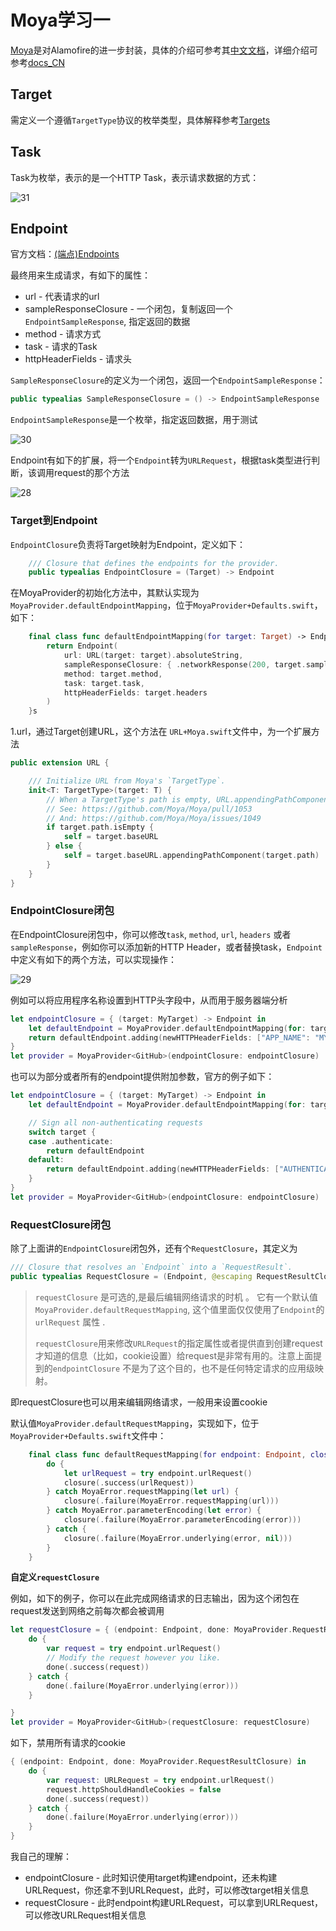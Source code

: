 # Moya学习一

[Moya](https://github.com/Moya/Moya)是对Alamofire的进一步封装，具体的介绍可参考其[中文文档](https://github.com/Moya/Moya/blob/master/Readme_CN.md)，详细介绍可参考[docs_CN](https://github.com/Moya/Moya/tree/master/docs_CN)

## Target

需定义一个遵循`TargetType`协议的枚举类型，具体解释参考[Targets](https://github.com/Moya/Moya/blob/master/docs_CN/Targets.md)



## Task

Task为枚举，表示的是一个HTTP Task，表示请求数据的方式：

![31](https://github.com/winfredzen/iOS-Basic/blob/master/%E7%BD%91%E7%BB%9C/images/31.png)

## Endpoint

官方文档：[(端点)Endpoints](https://github.com/Moya/Moya/blob/master/docs_CN/Endpoints.md)

最终用来生成请求，有如下的属性：

+ url - 代表请求的url
+ sampleResponseClosure - 一个闭包，复制返回一个`EndpointSampleResponse`, 指定返回的数据
+ method - 请求方式
+ task - 请求的Task
+ httpHeaderFields - 请求头



`SampleResponseClosure`的定义为一个闭包，返回一个`EndpointSampleResponse`：

```swift
public typealias SampleResponseClosure = () -> EndpointSampleResponse
```

`EndpointSampleResponse`是一个枚举，指定返回数据，用于测试

![30](https://github.com/winfredzen/iOS-Basic/blob/master/%E7%BD%91%E7%BB%9C/images/30.png)



Endpoint有如下的扩展，将一个`Endpoint`转为`URLRequest`，根据task类型进行判断，该调用request的那个方法

![28](https://github.com/winfredzen/iOS-Basic/blob/master/%E7%BD%91%E7%BB%9C/images/28.png)



### Target到Endpoint

`EndpointClosure`负责将Target映射为Endpoint，定义如下：

```swift
    /// Closure that defines the endpoints for the provider.
    public typealias EndpointClosure = (Target) -> Endpoint
```

在MoyaProvider的初始化方法中，其默认实现为`MoyaProvider.defaultEndpointMapping`，位于`MoyaProvider+Defaults.swift`，如下：

```swift
    final class func defaultEndpointMapping(for target: Target) -> Endpoint {
        return Endpoint(
            url: URL(target: target).absoluteString,
            sampleResponseClosure: { .networkResponse(200, target.sampleData) },
            method: target.method,
            task: target.task,
            httpHeaderFields: target.headers
        )
    }s
```

1.url，通过Target创建URL，这个方法在 `URL+Moya.swift`文件中，为一个扩展方法

```swift
public extension URL {

    /// Initialize URL from Moya's `TargetType`.
    init<T: TargetType>(target: T) {
        // When a TargetType's path is empty, URL.appendingPathComponent may introduce trailing /, which may not be wanted in some cases
        // See: https://github.com/Moya/Moya/pull/1053
        // And: https://github.com/Moya/Moya/issues/1049
        if target.path.isEmpty {
            self = target.baseURL
        } else {
            self = target.baseURL.appendingPathComponent(target.path)
        }
    }
}
```



### EndpointClosure闭包

在EndpointClosure闭包中，你可以修改`task`, `method`, `url`, `headers` 或者 `sampleResponse`，例如你可以添加新的HTTP Header，或者替换task，`Endpoint`中定义有如下的两个方法，可以实现操作：

![29](https://github.com/winfredzen/iOS-Basic/blob/master/%E7%BD%91%E7%BB%9C/images/29.png)

例如可以将应用程序名称设置到HTTP头字段中，从而用于服务器端分析

```swift
let endpointClosure = { (target: MyTarget) -> Endpoint in
    let defaultEndpoint = MoyaProvider.defaultEndpointMapping(for: target)
    return defaultEndpoint.adding(newHTTPHeaderFields: ["APP_NAME": "MY_AWESOME_APP"])
}
let provider = MoyaProvider<GitHub>(endpointClosure: endpointClosure)
```

也可以为部分或者所有的endpoint提供附加参数，官方的例子如下：

```swift
let endpointClosure = { (target: MyTarget) -> Endpoint in
    let defaultEndpoint = MoyaProvider.defaultEndpointMapping(for: target)

    // Sign all non-authenticating requests
    switch target {
    case .authenticate:
        return defaultEndpoint
    default:
        return defaultEndpoint.adding(newHTTPHeaderFields: ["AUTHENTICATION_TOKEN": GlobalAppStorage.authToken])
    }
}
let provider = MoyaProvider<GitHub>(endpointClosure: endpointClosure)
```



### RequestClosure闭包

除了上面讲的`EndpointClosure`闭包外，还有个`RequestClosure`，其定义为

```swift
/// Closure that resolves an `Endpoint` into a `RequestResult`.
public typealias RequestClosure = (Endpoint, @escaping RequestResultClosure) -> Void
```

> `requestClosure` 是可选的,是最后编辑网络请求的时机 。 它有一个默认值`MoyaProvider.defaultRequestMapping`, 这个值里面仅仅使用了`Endpoint`的 `urlRequest` 属性 .
>
> `requestClosure`用来修改`URLRequest`的指定属性或者提供直到创建request才知道的信息（比如，cookie设置）给request是非常有用的。注意上面提到的`endpointClosure` 不是为了这个目的，也不是任何特定请求的应用级映射。

即requestClosure也可以用来编辑网络请求，一般用来设置cookie

默认值`MoyaProvider.defaultRequestMapping`，实现如下，位于`MoyaProvider+Defaults.swift`文件中：

```swift
    final class func defaultRequestMapping(for endpoint: Endpoint, closure: RequestResultClosure) {
        do {
            let urlRequest = try endpoint.urlRequest()
            closure(.success(urlRequest))
        } catch MoyaError.requestMapping(let url) {
            closure(.failure(MoyaError.requestMapping(url)))
        } catch MoyaError.parameterEncoding(let error) {
            closure(.failure(MoyaError.parameterEncoding(error)))
        } catch {
            closure(.failure(MoyaError.underlying(error, nil)))
        }
    }
```

**自定义`requestClosure`**

例如，如下的例子，你可以在此完成网络请求的日志输出，因为这个闭包在request发送到网络之前每次都会被调用

```swift
let requestClosure = { (endpoint: Endpoint, done: MoyaProvider.RequestResultClosure) in
    do {
        var request = try endpoint.urlRequest()
        // Modify the request however you like.
        done(.success(request))
    } catch {
        done(.failure(MoyaError.underlying(error)))
    }

}
let provider = MoyaProvider<GitHub>(requestClosure: requestClosure)
```

如下，禁用所有请求的cookie

```swift
{ (endpoint: Endpoint, done: MoyaProvider.RequestResultClosure) in
    do {
        var request: URLRequest = try endpoint.urlRequest()
        request.httpShouldHandleCookies = false
        done(.success(request))
    } catch {
        done(.failure(MoyaError.underlying(error)))
    }
}
```



我自己的理解：

+ endpointClosure - 此时知识使用target构建endpoint，还未构建URLRequest，你还拿不到URLRequest，此时，可以修改target相关信息
+ requestClosure - 此时endpoint构建URLRequest，可以拿到URLRequest，可以修改URLRequest相关信息














